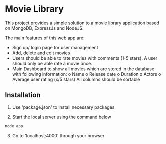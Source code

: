 # Movie Library

This project provides a simple solution to a movie library application based on MongoDB, ExpressJs and NodeJS. 

The main features of this web app are:

- Sign up/ login page for user management
- Add, delete and edit movies
- Users should be able to rate movies with comments (1-5 stars). A user should only be able rate a movie once.
- Main Dashboard to show all movies which are stored in the database with following information:
o Name
o Release date
o Duration
o Actors
o Average user rating (x/5 stars)
All columns should be sortable


## Installation

1) Use 'package.json' to install necessary packages 

2) Start the local server using the command below
```bash
node app
```
3) Go to 'localhost:4000' through your browser
